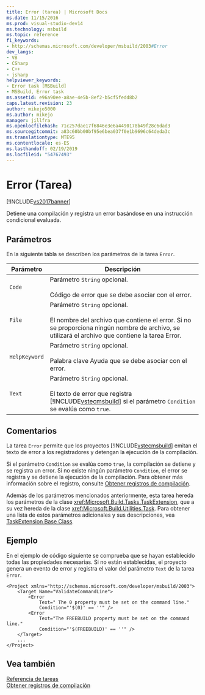 ```yaml
---
title: Error (tarea) | Microsoft Docs
ms.date: 11/15/2016
ms.prod: visual-studio-dev14
ms.technology: msbuild
ms.topic: reference
f1_keywords:
- http://schemas.microsoft.com/developer/msbuild/2003#Error
dev_langs:
- VB
- CSharp
- C++
- jsharp
helpviewer_keywords:
- Error task [MSBuild]
- MSBuild, Error task
ms.assetid: e96a90ee-a8ae-4e5b-8ef2-b5cf5fedd8b2
caps.latest.revision: 23
author: mikejo5000
ms.author: mikejo
manager: jillfra
ms.openlocfilehash: 71c257dae17f6846e3e6a4490178b49f28c6dad3
ms.sourcegitcommit: a83c60bb00bf95e6bea037f0e1b9696c64deda3c
ms.translationtype: MTE95
ms.contentlocale: es-ES
ms.lasthandoff: 02/19/2019
ms.locfileid: "54767493"
---
```

# <a name="error-task"></a>Error (Tarea)
[!INCLUDE[vs2017banner](../includes/vs2017banner.md)]

  
Detiene una compilación y registra un error basándose en una instrucción condicional evaluada.  
  
## <a name="parameters"></a>Parámetros  
 En la siguiente tabla se describen los parámetros de la tarea `Error`.  
  
|Parámetro|Descripción|  
|---------------|-----------------|  
|`Code`|Parámetro `String` opcional.<br /><br /> Código de error que se debe asociar con el error.|  
|`File`|Parámetro `String` opcional.<br /><br /> El nombre del archivo que contiene el error. Si no se proporciona ningún nombre de archivo, se utilizará el archivo que contiene la tarea Error.|  
|`HelpKeyword`|Parámetro `String` opcional.<br /><br /> Palabra clave Ayuda que se debe asociar con el error.|  
|`Text`|Parámetro `String` opcional.<br /><br /> El texto de error que registra [!INCLUDE[vstecmsbuild](../includes/vstecmsbuild-md.md)] si el parámetro `Condition` se evalúa como `true`.|  
  
## <a name="remarks"></a>Comentarios  
 La tarea `Error` permite que los proyectos [!INCLUDE[vstecmsbuild](../includes/vstecmsbuild-md.md)] emitan el texto de error a los registradores y detengan la ejecución de la compilación.  
  
 Si el parámetro `Condition` se evalúa como `true`, la compilación se detiene y se registra un error. Si no existe ningún parámetro `Condition`, el error se registra y se detiene la ejecución de la compilación. Para obtener más información sobre el registro, consulte [Obtener registros de compilación](../msbuild/obtaining-build-logs-with-msbuild.md).  
  
 Además de los parámetros mencionados anteriormente, esta tarea hereda los parámetros de la clase <xref:Microsoft.Build.Tasks.TaskExtension>, que a su vez hereda de la clase <xref:Microsoft.Build.Utilities.Task>. Para obtener una lista de estos parámetros adicionales y sus descripciones, vea [TaskExtension Base Class](../msbuild/taskextension-base-class.md).  
  
## <a name="example"></a>Ejemplo  
 En el ejemplo de código siguiente se comprueba que se hayan establecido todas las propiedades necesarias. Si no están establecidas, el proyecto genera un evento de error y registra el valor del parámetro `Text` de la tarea `Error`.  
  
```  
<Project xmlns="http://schemas.microsoft.com/developer/msbuild/2003">  
    <Target Name="ValidateCommandLine">  
        <Error  
            Text=" The 0 property must be set on the command line."  
            Condition="'$(0)' == ''" />  
        <Error  
            Text="The FREEBUILD property must be set on the command line."  
            Condition="'$(FREEBUILD)' == ''" />  
    </Target>  
    ...  
</Project>  
```  
  
## <a name="see-also"></a>Vea también  
 [Referencia de tareas](../msbuild/msbuild-task-reference.md)   
 [Obtener registros de compilación](../msbuild/obtaining-build-logs-with-msbuild.md)
